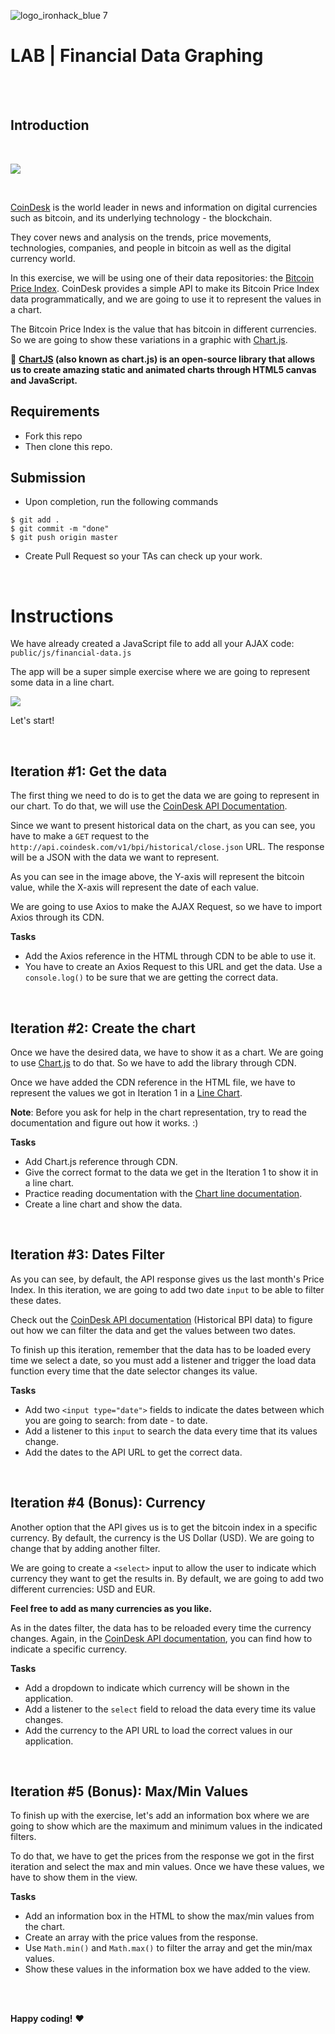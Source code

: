 ![logo_ironhack_blue 7](https://user-images.githubusercontent.com/23629340/40541063-a07a0a8a-601a-11e8-91b5-2f13e4e6b441.png)

# LAB | Financial Data Graphing

<br><br>

## Introduction

<br>

![](http://i.giphy.com/l3Uct2K9N3CqxeCoU.gif)

<br>

[CoinDesk](http://www.coindesk.com/) is the world leader in news and information on digital currencies such as bitcoin, and its underlying technology - the blockchain.

They cover news and analysis on the trends, price movements, technologies, companies, and people in bitcoin as well as the digital currency world.

In this exercise, we will be using one of their data repositories: the [Bitcoin Price Index](https://old.coindesk.com/coindesk-api). CoinDesk provides a simple API to make its Bitcoin Price Index data programmatically, and we are going to use it to represent the values in a chart.

The Bitcoin Price Index is the value that has bitcoin in different currencies. So we are going to show these variations in a graphic with [Chart.js](http://www.chartjs.org/).

:eyes: **[**ChartJS**](http://www.chartjs.org/) (also known as chart.js) is an open-source library that allows us to create amazing static and animated charts through HTML5 canvas and JavaScript.**

## Requirements

- Fork this repo
- Then clone this repo.

## Submission

- Upon completion, run the following commands

```
$ git add .
$ git commit -m "done"
$ git push origin master
```

- Create Pull Request so your TAs can check up your work.

<br>

# Instructions

We have already created a JavaScript file to add all your AJAX code: `public/js/financial-data.js`

The app will be a super simple exercise where we are going to represent some data in a line chart.

![](https://s3-eu-west-1.amazonaws.com/ih-materials/uploads/upload_b94d2137d3737b49ecf92ee8709f5a14.png)

Let's start!

<br>

## Iteration #1: Get the data

The first thing we need to do is to get the data we are going to represent in our chart. To do that, we will use the [CoinDesk API Documentation](https://web.archive.org/web/20191106152143/https://www.coindesk.com/api).

Since we want to present historical data on the chart, as you can see, you have to make a `GET` request to the `http://api.coindesk.com/v1/bpi/historical/close.json` URL. The response will be a JSON with the data we want to represent.

As you can see in the image above, the Y-axis will represent the bitcoin value, while the X-axis will represent the date of each value.

We are going to use Axios to make the AJAX Request, so we have to import Axios through its CDN.

**Tasks**

- Add the Axios reference in the HTML through CDN to be able to use it.
- You have to create an Axios Request to this URL and get the data. Use a `console.log()` to be sure that we are getting the correct data.

<br>

## Iteration #2: Create the chart

Once we have the desired data, we have to show it as a chart. We are going to use [Chart.js](http://www.chartjs.org/) to do that. So we have to add the library through CDN.

Once we have added the CDN reference in the HTML file, we have to represent the values we got in Iteration 1 in a [Line Chart](http://www.chartjs.org/docs/#line-chart-introduction).

**Note**: Before you ask for help in the chart representation, try to read the documentation and figure out how it works. :)

**Tasks**

- Add Chart.js reference through CDN.
- Give the correct format to the data we get in the Iteration 1 to show it in a line chart.
- Practice reading documentation with the [Chart line documentation](http://www.chartjs.org/docs/#line-chart-introduction).
- Create a line chart and show the data.

<br>

## Iteration #3: Dates Filter

As you can see, by default, the API response gives us the last month's Price Index. In this iteration, we are going to add two date `input` to be able to filter these dates.

Check out the [CoinDesk API documentation](https://web.archive.org/web/20191106152143/https://www.coindesk.com/api) (Historical BPI data) to figure out how we can filter the data and get the values between two dates.

To finish up this iteration, remember that the data has to be loaded every time we select a date, so you must add a listener and trigger the load data function every time that the date selector changes its value.

**Tasks**

- Add two `<input type="date">` fields to indicate the dates between which you are going to search: from date - to date.
- Add a listener to this `input` to search the data every time that its values change.
- Add the dates to the API URL to get the correct data.

<br>

## Iteration #4 (Bonus): Currency

Another option that the API gives us is to get the bitcoin index in a specific currency. By default, the currency is the US Dollar (USD). We are going to change that by adding another filter.

We are going to create a `<select>` input to allow the user to indicate which currency they want to get the results in. By default, we are going to add two different currencies: USD and EUR.

**Feel free to add as many currencies as you like.**

As in the dates filter, the data has to be reloaded every time the currency changes. Again, in the [CoinDesk API documentation](https://web.archive.org/web/20191106152143/https://www.coindesk.com/api), you can find how to indicate a specific currency.

**Tasks**

- Add a dropdown to indicate which currency will be shown in the application.
- Add a listener to the `select` field to reload the data every time its value changes.
- Add the currency to the API URL to load the correct values in our application.

<br>

## Iteration #5 (Bonus): Max/Min Values

To finish up with the exercise, let's add an information box where we are going to show which are the maximum and minimum values in the indicated filters.

To do that, we have to get the prices from the response we got in the first iteration and select the max and min values. Once we have these values, we have to show them in the view.

**Tasks**

- Add an information box in the HTML to show the max/min values from the chart.
- Create an array with the price values from the response.
- Use `Math.min()` and `Math.max()` to filter the array and get the min/max values.
- Show these values in the information box we have added to the view.

<br><br>

**Happy coding!** :heart:
